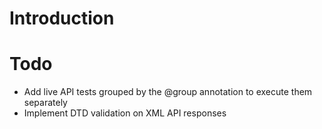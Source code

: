 Introduction
============

Todo
====

-   Add live API tests grouped by the @group annotation to execute them separately
-   Implement DTD validation on XML API responses
